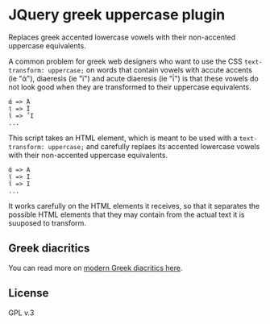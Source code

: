 # JQuery greek uppercase plugin 

Replaces greek accented lowercase vowels with their non-accented uppercase equivalents.

A common problem for greek web designers who want to use the CSS `text-transform: uppercase;` on words that contain vowels with accute accents (ie "ά"), diaeresis (ie "ϊ") and acute diaeresis (ie "ΐ") is that these vowels do not look good when they are transformed to their uppercase equivalents.

```text
ά => Ά
ϊ => Ϊ
ΐ => ΅Ι
...
```

This script takes an HTML element, which is meant to be used with a `text-transform: uppercase;` and carefully replaes its accented lowercase vowels with their non-accented uppercase equivalents.

```text
ά => Α
ϊ => Ι
ΐ => Ι
...
```

It works carefully on the HTML elements it receives, so that it separates the possible HTML elements that they may contain from the actual text it is suuposed to transform.

## Greek diacritics

You can read more on [modern Greek diacritics here](https://en.wikipedia.org/wiki/Greek_diacritics).

## License

GPL v.3
